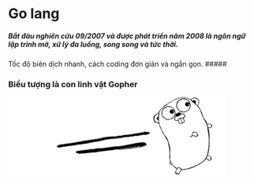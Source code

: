 # Go lang

##### Bắt đàu nghiên cứu 09/2007 và được phát triển năm 2008 là ngôn ngữ lập trình mỡ, xử lý đa luồng, song song và tức thời.
Tốc độ biên dịch nhanh, cách coding đơn giản và ngắn gọn. #####

### Biểu tượng là con linh vật Gopher
![gopher](./img/Golang.png)

